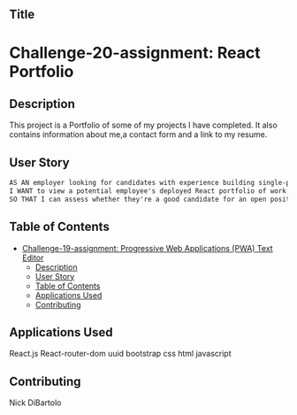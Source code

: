 ## Title
# Challenge-20-assignment: React Portfolio

## Description
This project is a Portfolio of some of my projects I have completed. It also contains information about me,a contact form and a link to my resume.
## User Story

```md
AS AN employer looking for candidates with experience building single-page applications
I WANT to view a potential employee's deployed React portfolio of work samples
SO THAT I can assess whether they're a good candidate for an open position
```

## Table of Contents
- [Challenge-19-assignment: Progressive Web Applications (PWA) Text Editor ](#challenge-19-assignment: (PWA) )
  - [Description](#description)
  - [User Story](#user-story)
  - [Table of Contents](#table-of-contents)
  - [Applications Used](#applications-used)
  - [Contributing](#contributing)
## Applications Used
React.js
React-router-dom
uuid
bootstrap
css
html
javascript
## Contributing
Nick DiBartolo

